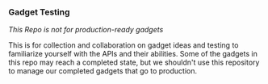 ### Gadget Testing

*This Repo is not for production-ready gadgets*

This is for collection and collaboration on gadget ideas and testing to familiarize yourself with the APIs and their abilities.
Some of the gadgets in this repo may reach a completed state, but we shouldn't use this repository to manage our completed gadgets that go to production.